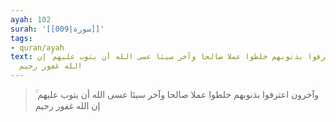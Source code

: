 ```yaml
---
ayah: 102
surah: '[[009|سورة]]'
tags:
- quran/ayah
text: وآخرون اعترفوا بذنوبهم خلطوا عملا صالحا وآخر سيئا عسى الله أن يتوب عليهم ۚ إن
  الله غفور رحيم
---
```

> وآخرون اعترفوا بذنوبهم خلطوا عملا صالحا وآخر سيئا عسى الله أن يتوب عليهم ۚ إن الله غفور رحيم

